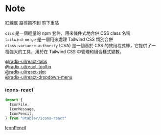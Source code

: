 # Note

紅線底 路徑抓不到 剪下重貼  

`clsx` 是一個輕量的 npm 套件，用來條件式地合併 CSS class 名稱  
`tailwind-merge` 是一個用來處理 Tailwind CSS 類別合併  
`class-variance-authority` (CVA) 是一個基於 CSS 的效用程式庫，它提供了一種強大的工具，用於在 Tailwind CSS 中管理和組合樣式變數。  


[@radix-ui/react-tabs](https://www.radix-ui.com/primitives/docs/components/tabs)  
[@radix-ui/react-tooltip](https://www.radix-ui.com/primitives/docs/components/tooltip)  
[@radix-ui/react-slot](https://www.radix-ui.com/primitives/docs/utilities/slot)   
[@radix-ui/react-dropdown-menu](https://www.radix-ui.com/primitives/docs/components/dropdown-menu)  


### icons-react

```js
import {
  IconFile,
  IconMessage,
  IconPencil,
} from "@tabler/icons-react"
```

[IconPencil](https://tabler.io/icons/icon/pencil)